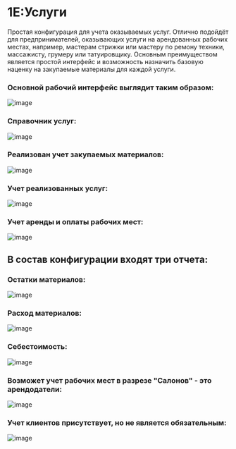 # 1Е:Услуги

Простая конфигурация для учета оказываемых услуг. Отлично подойдёт для предпринимателей, оказывающих услуги на арендованных рабочих местах, например, мастерам стрижки или мастеру по ремону техники, массажисту, грумеру или татуировщику.
Основным преимуществом является простой интерфейс и возможность назначить базовую наценку на закупаемые материалы для каждой услуги.

### Основной рабочий интерфейс выглядит таким образом:

![image](https://github.com/user-attachments/assets/a34dedea-6325-41bb-ac30-dc35a6f71d7e)

### Справочник услуг:

![image](https://github.com/user-attachments/assets/cf5e1cb1-aa8f-4515-8051-a0f6d2104686)

### Реализован учет закупаемых материалов:

![image](https://github.com/user-attachments/assets/778e66fd-857c-427c-a145-9c40047983bf)

### Учет реализованных услуг:

![image](https://github.com/user-attachments/assets/a6c4995b-6960-40e1-b169-6413adbd191d)

### Учет аренды и оплаты рабочих мест:

![image](https://github.com/user-attachments/assets/9da83ad9-f53b-4890-996a-31474618a546)

## В состав конфигурации входят три отчета: 

### Остатки материалов:

![image](https://github.com/user-attachments/assets/fba9111b-8389-4ba5-bfc8-2bfead932df0)

### Расход материалов:

![image](https://github.com/user-attachments/assets/e1e7f7f8-5510-4957-a5d3-8e9ca5a5984b)

### Себестоимость:

![image](https://github.com/user-attachments/assets/95cfb6ab-d510-4d3b-b1a9-1ae3791bd239)

### Возможет учет рабочих мест в разрезе "Салонов" - это арендодатели:

![image](https://github.com/user-attachments/assets/aa9bf05e-178c-4f4c-8c82-67c5e02a9a80)

### Учет клиентов присутствует, но не является обязательным:

![image](https://github.com/user-attachments/assets/fd367f4c-03a5-4837-8633-667768013087)
